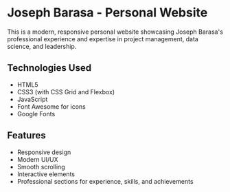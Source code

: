 # Joseph Barasa - Personal Website

This is a modern, responsive personal website showcasing Joseph Barasa's professional experience and expertise in project management, data science, and leadership.

## Technologies Used
- HTML5
- CSS3 (with CSS Grid and Flexbox)
- JavaScript
- Font Awesome for icons
- Google Fonts

## Features
- Responsive design
- Modern UI/UX
- Smooth scrolling
- Interactive elements
- Professional sections for experience, skills, and achievements

